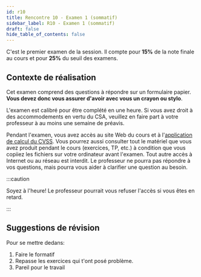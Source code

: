 ```yaml
---
id: r10
title: Rencontre 10 - Examen 1 (sommatif)
sidebar_label: R10 - Examen 1 (sommatif)
draft: false
hide_table_of_contents: false
---
```


C'est le premier examen de la session. Il compte pour **15%** de la note finale au cours et pour **25%** du seuil des examens.

## Contexte de réalisation

Cet examen comprend des questions à répondre sur un formulaire papier. **Vous devez donc vous assurer d'avoir avec vous un crayon ou stylo**.

L'examen est calibré pour être complété en une heure. Si vous avez droit à des accommodements en vertu du CSA, veuillez en faire part à votre professeur à au moins une semaine de préavis.

Pendant l'examen, vous avez accès au site Web du cours et à l'[application de calcul du CVSS](https://www.first.org/cvss/calculator/3.1). Vous pourrez aussi consulter tout le matériel que vous avez produit pendant le cours (exercices, TP, etc.) à condition que vous copiiez les fichiers sur votre ordinateur avant l'examen. Tout autre accès à Internet ou au réseau est interdit. Le professeur ne pourra pas répondre à vos questions, mais pourra vous aider à clarifier une question au besoin.


:::caution

Soyez à l'heure! Le professeur pourrait vous refuser l'accès si vous êtes en retard.

:::


## Suggestions de révision

Pour se mettre dedans:
1. Faire le formatif
2. Repasse les exercices qui t'ont posé problème.
3. Pareil pour le travail



